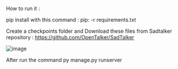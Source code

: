 How to run it :

pip install with this command :
pip: -r requirements.txt

Create a checkpoints folder and
Download these files from Sadtalker repository :
https://github.com/OpenTalker/SadTalker

![image](https://github.com/kostas2370/Clippy-V2/assets/96636678/621fa695-5a40-42e0-9464-51aae08d89c7)

After run the command 
py manage.py runserver

